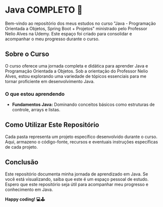 # Java COMPLETO 🚀

Bem-vindo ao repositório dos meus estudos no curso "Java - Programação Orientada a Objetos, Spring Boot + Projetos" ministrado pelo Professor Nelio Alves na Udemy. Este espaço foi criado para consolidar e acompanhar o meu progresso durante o curso.

## Sobre o Curso

O curso oferece uma jornada completa e didática para aprender Java e Programação Orientada a Objetos. Sob a orientação do Professor Nelio Alves, estou explorando uma variedade de tópicos essenciais para me tornar proficiente em desenvolvimento Java.

### O que estou aprendendo

- **Fundamentos Java:** Dominando conceitos básicos como estruturas de controle, arrays e listas.

## Como Utilizar Este Repositório

Cada pasta representa um projeto específico desenvolvido durante o curso. Aqui, armazeno o código-fonte, recursos e eventuais instruções específicas de cada projeto.

## Conclusão

Este repositório documenta minha jornada de aprendizado em Java. Se você está visualizando, saiba que este é um espaço pessoal de estudo. Espero que este repositório seja útil para acompanhar meu progresso e conhecimento em Java.

**Happy coding! 💻🕹️**

